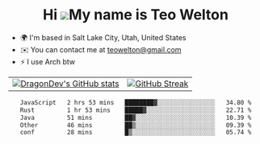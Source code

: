 <div align="center">
  
# Hi ![](https://user-images.githubusercontent.com/18350557/176309783-0785949b-9127-417c-8b55-ab5a4333674e.gif)My name is Teo Welton
</div>

*   🌍  I'm based in Salt Lake City, Utah, United States
*   ✉️  You can contact me at [teowelton@gmail.com](mailto:teowelton@gmail.com)
*   ⚡  I use Arch btw

<div align="center">

|||
|:-------------------------:|:-------------------------:|
| [![DragonDev's GitHub stats](https://github-readme-stats.vercel.app/api?username=DragonDev07&bg_color=1e1e2e&text_color=cdd6f4&icon_color=cba6f7&title_color=94e2d5)](https://github.com/DragonDev07) | [![GitHub Streak](https://streak-stats.demolab.com?user=DragonDev07&theme=catppuccin-mocha)](https://git.io/streak-stats) |

<!--START_SECTION:waka-->

```txt
JavaScript   2 hrs 53 mins   ████████▓░░░░░░░░░░░░░░░░   34.80 %
Rust         1 hr 53 mins    █████▓░░░░░░░░░░░░░░░░░░░   22.71 %
Java         51 mins         ██▓░░░░░░░░░░░░░░░░░░░░░░   10.39 %
Other        46 mins         ██▒░░░░░░░░░░░░░░░░░░░░░░   09.39 %
conf         28 mins         █▒░░░░░░░░░░░░░░░░░░░░░░░   05.74 %
```

<!--END_SECTION:waka-->

</div>
